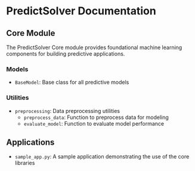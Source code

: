 # PredictSolver Documentation

## Core Module

The PredictSolver Core module provides foundational machine learning components for building predictive applications.

### Models

- `BaseModel`: Base class for all predictive models

### Utilities

- `preprocessing`: Data preprocessing utilities
  - `preprocess_data`: Function to preprocess data for modeling
  - `evaluate_model`: Function to evaluate model performance

## Applications

- `sample_app.py`: A sample application demonstrating the use of the core libraries
